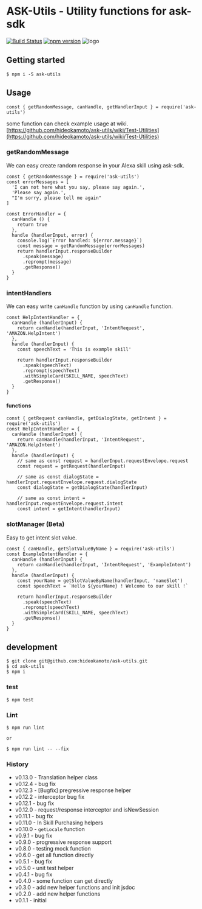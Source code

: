 # ASK-Utils - Utility functions for ask-sdk
[![Build Status](https://travis-ci.org/ask-utils/ask-utils.svg?branch=master)](https://travis-ci.org/ask-utils/ask-utils)
[![npm version](https://badge.fury.io/js/ask-utils.svg)](https://badge.fury.io/js/ask-utils)
![logo](https://raw.githubusercontent.com/ask-utils/ask-utils/master/docs/img/logo.png)

## Getting started

```
$ npm i -S ask-utils
```

## Usage

```
const { getRandomMessage, canHandle, getHandlerInput } = require('ask-utils')
```

some function can check example usage at wiki.
[https://github.com/hideokamoto/ask-utils/wiki/Test-Utilities](https://github.com/hideokamoto/ask-utils/wiki/Test-Utilities)

### getRandomMessage

We can easy create random response in your Alexa skill using ask-sdk.

```
const { getRandomMessage } = require('ask-utils')
const errorMessages = [
  'I can not here what you say, please say again.',
  'Please say again.',
  "I'm sorry, please tell me again"
]

const ErrorHandler = {
  canHandle () {
    return true
  },
  handle (handlerInput, error) {
    console.log(`Error handled: ${error.message}`)
    const message = getRandomMessage(errorMessages)
    return handlerInput.responseBuilder
      .speak(message)
      .reprompt(message)
      .getResponse()
  }
}
```

### intentHandlers
We can easy write `canHandle` function by using `canHandle` function.

```
const HelpIntentHandler = {
  canHandle (handlerInput) {
    return canHandle(handlerInput, 'IntentRequest', 'AMAZON.HelpIntent')
  },
  handle (handlerInput) {
    const speechText = 'This is example skill'

    return handlerInput.responseBuilder
      .speak(speechText)
      .reprompt(speechText)
      .withSimpleCard(SKILL_NAME, speechText)
      .getResponse()
  }
}
```

#### functions

```
const { getRequest canHandle, getDialogState, getIntent } = require('ask-utils')
const HelpIntentHandler = {
  canHandle (handlerInput) {
    return canHandle(handlerInput, 'IntentRequest', 'AMAZON.HelpIntent')
  },
  handle (handlerInput) {
    // same as const request = handlerInput.requestEnvelope.request
    const request = getRequest(handlerInput)

    // same as const dialogState = handlerInput.requestEnvelope.request.dialogState
    const dialogState = getDialogState(handlerInput)

    // same as const intent = handlerInput.requestEnvelope.request.intent
    const intent = getIntent(handlerInput)
```

### slotManager (Beta)

Easy to get intent slot value.

```
const { canHandle, getSlotValueByName } = require('ask-utils')
const ExampleIntentHandler = {
  canHandle (handlerInput) {
    return canHandle(handlerInput, 'IntentRequest', 'ExampleIntent')
  },
  handle (handlerInput) {
    const yourName = getSlotValueByName(handlerInput, 'nameSlot')
    const speechText = `Hello ${yourName} ! Welcome to our skill !`

    return handlerInput.responseBuilder
      .speak(speechText)
      .reprompt(speechText)
      .withSimpleCard(SKILL_NAME, speechText)
      .getResponse()
  }
}
```

## development

```
$ git clone git@github.com:hideokamoto/ask-utils.git
$ cd ask-utils
$ npm i
```

### test

```
$ npm test
```

### Lint

```
$ npm run lint

or

$ npm run lint -- --fix
```

### History
- v0.13.0 - Translation helper class
- v0.12.4 - bug fix
- v0.12.3 - [Bugfix] pregressive response helper
- v0.12.2 - interceptor bug fix
- v0.12.1 - bug fix
- v0.12.0 - request/response interceptor and isNewSession
- v0.11.1 - bug fix
- v0.11.0 - In Skill Purchasing helpers
- v0.10.0 - `getLocale` function
- v0.9.1 - bug fix
- v0.9.0 - progressive response support
- v0.8.0 - testing mock function
- v0.6.0 - get all function directly
- v0.5.1 - bug fix
- v0.5.0 - unit test helper
- v0.4.1 - bug fix
- v0.4.0 - some function can get directly
- v0.3.0 - add new helper functions and init jsdoc
- v0.2.0 - add new helper functions
- v0.1.1 - initial
